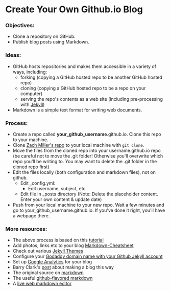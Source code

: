 # Create Your Own Github.io Blog


### Objectives:

 * Clone a repository on GitHub.
 * Publish blog posts using Markdown.


### Ideas:

 * GitHub hosts repositories and makes them accessible in a variety of ways, including:
     * forking (copying a GitHub hosted repo to be another GitHub hosted repo)
     * cloning (copying a GitHub hosted repo to be a repo on your computer)
     * serving the repo's contents as a web site (including pre-processing with [Jekyll](http://jekyllrb.com/))
 * Markdown is a simple text format for writing web documents.


### Process:
 * Create a repo called **your_github_username**.github.io. Clone this repo to your machine.
 * Clone [Zach Miller's repo](https://github.com/ZWMiller/zwmiller.github.io) to your local machine with `git clone`.
 * Move the files from the cloned repo into your username.github.io repo (be careful not to move the .git folder! Otherwise you'll overwrite which repo you'll be writing to. You may want to delete the .git folder in the cloned repo first)
 * Edit the files locally (both configuration and markdown files), not on github.
    - Edit _config.yml:
        * Edit username, subject, etc.
    - Edit file in _posts directory (Note: Delete the placeholder content.  Enter your own content & update date)  
 * Push from your local machine to your new repo. Wait a few minutes and go to
 your_github_username.github.io. If you've done it right, you'll have a
 webpage there.


### More resources:
 * The above process is based on this [tutorial](http://joshualande.com/jekyll-github-pages-poole)
 * Add photos, links etc to your blog [Markdown-Cheatsheet](https://github.com/adam-p/markdown-here/wiki/Markdown-Cheatsheet)
 * Check out various [Jekyll Themes](http://jekyllthemes.org)
 * Configure your [Godaddy domain name with your Github Jekyll account](http://andrewsturges.com/blog/jekyll/tutorial/2014/11/06/github-and-godaddy.html)
 * Set up [Google Analytics](http://www.google.com/analytics/) for your blog
 * Barry Clark's [post](http://www.smashingmagazine.com/2014/08/01/build-blog-jekyll-github-pages/) about making a blog this way
 * The original source on [markdown](https://daringfireball.net/projects/markdown/syntax)
 * The useful [github-flavored markdown](https://help.github.com/articles/github-flavored-markdown)
 * A [live web markdown editor](https://stackedit.io/)
